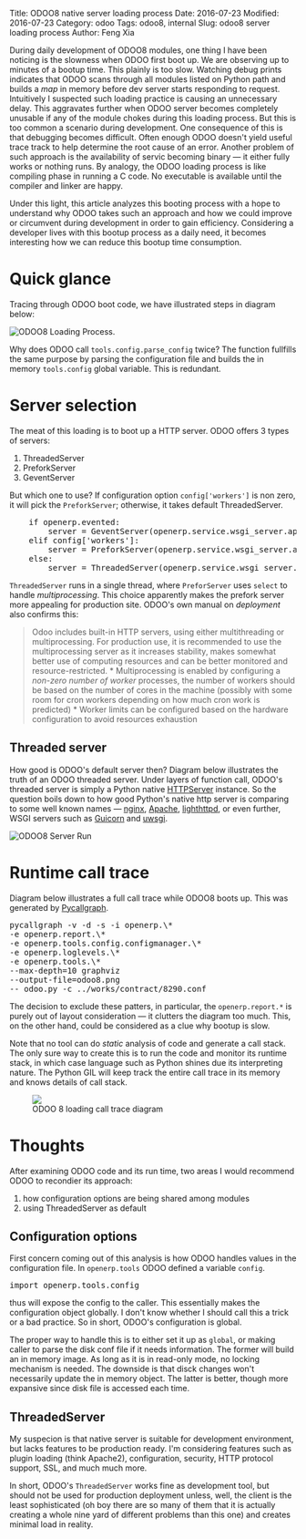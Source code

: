 Title: ODOO8 native server loading process
Date: 2016-07-23
Modified: 2016-07-23
Category: odoo
Tags: odoo8, internal
Slug: odoo8 server loading process
Author: Feng Xia

During daily development of ODOO8 modules, one thing
I have been noticing is the slowness when ODOO first boot up.
We are observing up to minutes of a bootup time. This plainly is
too slow.
Watching debug prints indicates that ODOO scans through
all modules listed on Python path and
builds a _map_ in memory before dev server starts responding
to request. Intuitively I suspected such loading practice is
causing an unnecessary delay.
This aggravates further
when ODOO server becomes completely unusable if any of the module
chokes during this loading process. But this is too common
a scenario during development. One consequence of this is that
debugging becomes difficult. Often enough ODOO doesn't yield
useful trace track to help determine the root cause of an error.
Another problem of such approach is the availability
of servic becoming binary &mdash; it either fully works or nothing
runs. By analogy, the ODOO loading process is like compiling phase in
running a C code. No executable is available until the compiler and linker
are happy.

Under this light, this article analyzes this booting process with a hope
to understand why ODOO takes such an approach and how we could improve
or circumvent during development in order to gain efficiency. Considering
a developer lives with this bootup process as a daily need, it becomes
interesting how we can reduce this bootup time consumption.

# Quick glance

Tracing through ODOO boot code, we have illustrated steps in diagram below:

![ODOO8 Loading Process](/images/odoo8_loading.png).

Why does ODOO call `tools.config.parse_config` twice? The function
fullfills the same purpose by parsing the configuration file and
builds the in memory `tools.config` global variable. This is redundant.


# Server selection

The meat of this loading is to boot up a HTTP server. ODOO offers
3 types of servers:

1. ThreadedServer
2. PreforkServer
3. GeventServer

But which one to use?
If configuration option `config['workers']` is non zero,
it will pick the `PreforkServer`; otherwise,
it takes default ThreadedServer.

<pre class="brush:python;">
    if openerp.evented:
        server = GeventServer(openerp.service.wsgi_server.application)
    elif config['workers']:
        server = PreforkServer(openerp.service.wsgi_server.application)
    else:
        server = ThreadedServer(openerp.service.wsgi_server.application)
</pre>

`ThreadedServer` runs in a single thread, where `PreforServer` uses
`select` to handle _multiprocessing_. This choice apparently makes
the prefork server more appealing
for production site. ODOO's own manual on _deployment_ also
confirms this:

>Odoo includes built-in HTTP servers, using either multithreading or
>multiprocessing.  For production use, it is recommended to use the
>multiprocessing server as it increases stability, makes somewhat
>better use of computing resources and can be better monitored and
>resource-restricted.  * Multiprocessing is enabled by configuring a
>_non-zero number of worker_ processes, the number of workers should
>be based on the number of cores in the machine (possibly with some
>room for cron workers depending on how much cron work is predicted) *
>Worker limits can be configured based on the hardware configuration
>to avoid resources exhaustion

## Threaded server

How good is ODOO's default server then?  Diagram below illustrates the
truth of an ODOO threaded server.  Under layers of function call,
ODOO's threaded server is simply a Python native [HTTPServer][]
instance. So the question boils down to how good Python's native http server
is comparing to some well known names &mdash; [nginx][],
[Apache][], [lighthttpd][], or even further, WSGI servers such
as [Guicorn][] and [uwsgi][].


[uwsgi]: http://uwsgi-docs.readthedocs.io/en/latest/
[Guicorn]: http://gunicorn.org/
[Apache]: https://httpd.apache.org/
[nginx]: http://nginx.org/
[lighthttpd]: http://www.lighttpd.net/
[HTTPServer]: https://docs.python.org/2/library/basehttpserver.html#BaseHTTPServer.HTTPServer

![ODOO8 Server Run](/images/odoo8_server_run.png)

# Runtime call trace

Diagram below illustrates a full
call trace while ODOO8 boots up. This was
generated by [Pycallgraph][].

<pre class="brush:bash;">
pycallgraph -v -d -s -i openerp.\*
-e openerp.report.\*
-e openerp.tools.config.configmanager.\*
-e openerp.loglevels.\*
-e openerp.tools.\*
--max-depth=10 graphviz
--output-file=odoo8.png
-- odoo.py -c ../works/contract/8290.conf
</pre>

The decision to exclude these patters, in particular, the `openerp.report.*`
is purely out of layout consideration &mdash; it clutters
the diagram too much. This, on the other hand,
could be considered as a clue why bootup
is slow.

Note that no tool
can do _static_ analysis of code and generate a call stack.
The only sure way to create this is to run the
code and monitor its runtime stack, in which case language
such as Python shines due its interpreting nature.
The Python GIL will keep track the entire
call trace in its memory and knows details of call stack.


[Pycallgraph]: http://pycallgraph.slowchop.com/en/develop/guide/command_line_usage.html
[HTTPServer]: https://docs.python.org/2/library/basehttpserver.html

<figure>
    <img src="/images/odoo8_loading_callgraph.png" class="img-responsive center-block"/>
    <figcaption>ODOO 8 loading call trace diagram</figcaption>
</figure>


# Thoughts

After examining ODOO code and its run time, two areas I would
recommend ODOO to recondier its approach:

1. how configuration options are being shared among modules
2. using ThreadedServer as default


## Configuration options

First concern coming out of this analysis is how ODOO handles
values in the configuration file. In `openerp.tools` ODOO defined
a variable `config`.

<pre class="brush:python;">
import openerp.tools.config
</pre>

thus will expose the config to the caller. This essentially makes
the configuration object globally. I don't know whether I should call
this a trick or a bad practice. So in short, ODOO's configuration
is global.

The proper way to handle this is to either set it up as `global`, or making
caller to parse the disk conf file if it needs information.
The former will build an in memory image. As long as
it is in read-only mode, no locking mechanism is needed. The downside
is that disck changes won't necessarily update the in memory
object. The latter is better, though more expansive since disk file
is accessed each time.


## ThreadedServer

My suspecion is that native server
is suitable for development environment, but lacks features to be production
ready. I'm considering features such as plugin loading (think Apache2),
configuration, security, HTTP protocol support, SSL, and much much more.

In short, ODOO's `ThreadedServer` works fine as development tool,
but should not be used for production deployment unless, well,
the client is the least sophisticated (oh boy there are so many
of them that it is actually creating a whole nine yard
of different problems than this one) and creates minimal load
in reality.
